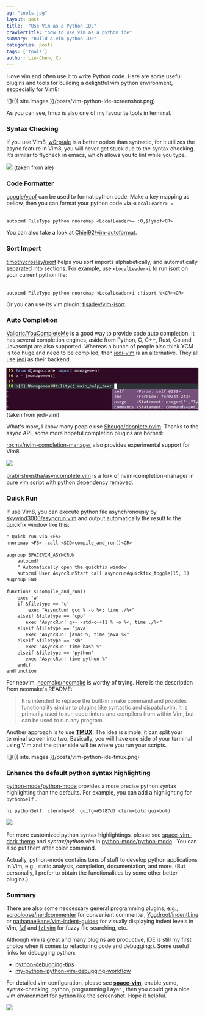 ```yaml
---
bg: "tools.jpg"
layout: post
title:  "Use Vim as a Python IDE"
crawlertitle: "how to use vim as a python ide"
summary: "Build a vim python IDE"
categories: posts
tags: ['tools']
author: Liu-Cheng Xu
---
```


I love vim and often use it to write Python code. Here are some useful plugins and tools for building a delightful vim python environment, escpecially for Vim8:

![]({{ site.images }}/posts/vim-python-ide-screenshot.png)

As you can see, tmux is also one of my favourite tools in terminal.

### Syntax Checking

If you use Vim8, [w0rp/ale](https://github.com/w0rp/ale) is a better option than syntastic, for it utilizes the async feature in Vim8, you will never get stuck due to the syntax checking. It’s similar to flycheck in emacs, which allows you to lint while you type.

![](https://github.com/w0rp/ale/blob/master/img/example.gif?raw=true)
(taken from ale)

### Code Formatter

[google/yapf](https://github.com/google/yapf) can be used to format python code. Make a key mapping as bellow, then you can format your python code via `<LocalLeader> =`.

```vim

autocmd FileType python nnoremap <LocalLeader>= :0,$!yapf<CR>

```

You can also take a look at [Chiel92/vim-autoformat](https://github.com/Chiel92/vim-autoformat).

### Sort Import

[timothycrosley/isort](https://github.com/timothycrosley/isort) helps you sort imports alphabetically, and automatically separated into sections.  For example, use `<LocalLeader>i` to run isort on your current python file:

```vim

autocmd FileType python nnoremap <LocalLeader>i :!isort %<CR><CR>

```

Or you can use its vim plugin: [fisadev/vim-isort](https://github.com/fisadev/vim-isort#installation).

### Auto Completion

[Valloric/YouCompleteMe](https://github.com/Valloric/YouCompleteMe) is a good way to provide code auto completion. It has several completion engines, aside from Python, C, C++, Rust, Go and Javascript are also supported. Whereas a bunch of people also think YCM is too huge and need to be compiled, then [jedi-vim](https://github.com/davidhalter/jedi-vim) is an alternative. They all use [jedi](https://github.com/davidhalter/jedi) as their backend.

![](https://github.com/davidhalter/jedi/raw/master/docs/_screenshots/screenshot_complete.png)
(taken from jedi-vim)

What's more, I know many people use [Shougo/deoplete.nvim](https://github.com/Shougo/deoplete.nvim). Thanks to the async API, some more hopeful completion plugins are borned:

[roxma/nvim-completion-manager](https://github.com/roxma/nvim-completion-manager) also provides experimental support for Vim8.

![](https://cloud.githubusercontent.com/assets/4538941/23752974/8fffbdda-0512-11e7-8466-8a30f480de21.gif)

[prabirshrestha/asyncomplete.vim](https://github.com/prabirshrestha/asyncomplete.vim) is a fork of nvim-completion-manager in pure vim script with python dependency removed.

### Quick Run

If use Vim8, you can execute python file asynchronously by [skywind3000/asyncrun.vim](https://github.com/skywind3000/asyncrun.vim) and output automatically the result to the quickfix window like this:

```vim
" Quick run via <F5>
nnoremap <F5> :call <SID>compile_and_run()<CR>

augroup SPACEVIM_ASYNCRUN
    autocmd!
    " Automatically open the quickfix window
    autocmd User AsyncRunStart call asyncrun#quickfix_toggle(15, 1)
augroup END

function! s:compile_and_run()
    exec 'w'
    if &filetype == 'c'
        exec "AsyncRun! gcc % -o %<; time ./%<"
    elseif &filetype == 'cpp'
       exec "AsyncRun! g++ -std=c++11 % -o %<; time ./%<"
    elseif &filetype == 'java'
       exec "AsyncRun! javac %; time java %<"
    elseif &filetype == 'sh'
       exec "AsyncRun! time bash %"
    elseif &filetype == 'python'
       exec "AsyncRun! time python %"
    endif
endfunction
```

For neovim, [neomake/neomake](https://github.com/neomake/neomake) is worthy of trying. Here is the description from neomake's README:

> It is intended to replace the built-in :make command and provides functionality similar to plugins like syntastic and dispatch.vim. It is primarily used to run code linters and compilers from within Vim, but can be used to run any program.

Another approach is to use **[TMUX](https://github.com/tmux/tmux)**. The idea is simple: it can split your terminal screen into two. Basically, you will have one side of your terminal using Vim and the other side will be where you run your scripts.

![]({{ site.images }}/posts/vim-python-ide-tmux.png)

### Enhance the default python syntax highlighting

[python-mode/python-mode](https://github.com/python-mode/python-mode) provides a more precise python syntax highlighting than the defaults. For example, you can add a highlighting for `pythonSelf` .

```vim
hi pythonSelf  ctermfg=68  guifg=#5f87d7 cterm=bold gui=bold
```

![](https://github.com/liuchengxu/space-vim-dark/blob/screenshots/screenshot2.png?raw=true)

For more customized python syntax highlightings, please see [space-vim-dark theme](https://github.com/liuchengxu/space-vim-dark/blob/master/colors/space-vim-dark.vim#L288-L311) and *syntax/python.vim* in [python-mode/python-mode](https://github.com/python-mode/python-mode/blob/develop/syntax/python.vim) . You can also put them after color command.

Actually, python-mode contains tons of stuff to develop python applications in Vim, e.g., static analysis, completion, documentation, and more. (But personally, I prefer to obtain the functionalities by some other better plugins.)

### Summary

There are also some neccessary general programming plugins, e.g., [scrooloose/nerdcommenter](https://github.com/scrooloose/nerdcommenter) for convenient commenter, [Yggdroot/indentLine](https://github.com/Yggdroot/indentLine) or [nathanaelkane/vim-indent-guides](https://github.com/nathanaelkane/vim-indent-guides) for visually displaying indent levels in Vim, [fzf](https://github.com/junegunn/fzf)  and [fzf.vim](https://github.com/junegunn/fzf.vim) for fuzzy file searching, etc.

Although vim is great and many plugins are productive, IDE is still my first choice when it comes to refactoring code and debugging:). Some useful links for debugging python:

- [python-debugging-tips](http://stackoverflow.com/questions/1623039/python-debugging-tips)
- [my-python-ipython-vim-debugging-workflow](http://keflavich.github.io/blog/my-python-ipython-vim-debugging-workflow.html)

For detailed vim configuration, please see **[space-vim](https://github.com/liuchengxu/space-vim)**, enable ycmd, syntax-checking, python, programming Layer , then you could get a nice vim environment for python like the screenshot. Hope it helpful.

![](https://github.com/liuchengxu/space-vim-dark/blob/screenshots/screenshot1.png?raw=true)
